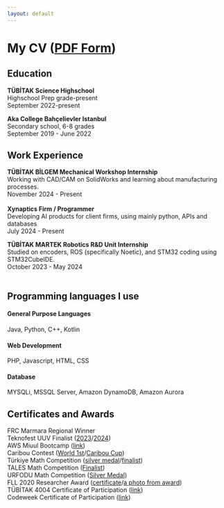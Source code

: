 ```yaml
---
layout: default
---
```


# My CV ([PDF Form](Erkam_Tuna_Bayoglu_Resume.pdf))

## Education
**TÜBİTAK Science Highschool** <br>
Highschool Prep grade-present <br>
September 2022-present<br>

**Aka College Bahçelievler Istanbul** <br>
Secondary school, 6-8 grades <br>
September 2019 - June 2022 <br>

## Work Experience
**TÜBİTAK BİLGEM Mechanical Workshop Internship**<br>
Working with CAD/CAM on SolidWorks and learning about manufacturing processes.<br>
November 2024 - Present<br>
<br>
**Xynaptics Firm / Programmer**<br>
Developing AI products for client firms, using mainly python, APIs and databases<br>
July 2024 - Present<br>

**TÜBİTAK MARTEK Robotics R&D Unit Internship** <br>
Studied on encoders, ROS (specifically Noetic), and STM32 coding using STM32CubeIDE.<br>
October 2023 - May 2024<br>
<br>

## Programming languages I use
#### General Purpose Languages
Java, Python, C++, Kotlin
#### Web Development
PHP, Javascript, HTML, CSS
#### Database
MYSQLi, MSSQL Server, Amazon DynamoDB, Amazon Aurora 
## Certificates and Awards
FRC Marmara Regional Winner <br>
Teknofest UUV Finalist ([2023](certificates/sagan_finals_2023.pdf)/[2024](certificates/sagan_finals_2024.pdf)) <br>
AWS Miuul Bootcamp ([link](certificates\aws_certificate.png)) <br>
Caribou Contest ([World 1st](certificates/caribou.jpg)/[Caribou Cup](certificates/carrcibou_cup.jpg)) <br>
Türkiye Math Competition ([silver medal](certificates/tmyaka_marked.JPG)/[finalist](certificates/tmy_finalist.jpg)) <br>
TALES Math Competition ([Finalist](certificates/tales.jpg)) <br>
URFODU Math Competition ([Silver Medal](certificates/urfodu.jpg)) <br>
FLL 2020 Researcher Award ([certificate](certificates/fll.jpg)/[a photo from award](certificates/fll2.jpg)) <br>
TÜBİTAK 4004 Certificate of Participation ([link](certificates/habitat.jpg)) <br>
Codeweek Certificate of Participation ([link](certificates/codeweek.jpg))